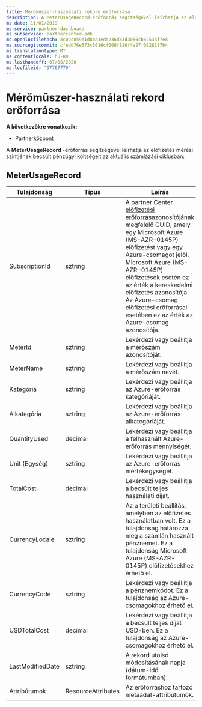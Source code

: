 ```yaml
---
title: Mérőműszer-használati rekord erőforrása
description: A MeterUsageRecord-erőforrás segítségével leírhatja az előfizetés mérési szintjének becsült pénzügyi költségeit az aktuális számlázási ciklusban.
ms.date: 11/01/2019
ms.service: partner-dashboard
ms.subservice: partnercenter-sdk
ms.openlocfilehash: 8c02c859d1d8ba3edd236d83d3056cb82533f7e8
ms.sourcegitcommit: cfedd76e573c5616cf006f826f4e27f08281f7b4
ms.translationtype: MT
ms.contentlocale: hu-HU
ms.lasthandoff: 07/08/2020
ms.locfileid: "97767779"
---
```

# <a name="meter-usage-record-resource"></a>Mérőműszer-használati rekord erőforrása

**A következőkre vonatkozik:**

- Partnerközpont

A **MeterUsageRecord** -erőforrás segítségével leírhatja az előfizetés mérési szintjének becsült pénzügyi költségeit az aktuális számlázási ciklusban.

## <a name="meterusagerecord"></a>MeterUsageRecord

| Tulajdonság         | Típus               | Leírás                                                                                   |
|------------------|--------------------|-----------------------------------------------------------------------------------------------|
| SubscriptionId           | sztring             | A partner Center [előfizetési erőforrás](subscription-resources.md#subscription)azonosítójának megfelelő GUID, amely egy Microsoft Azure (MS-AZR-0145P) előfizetést vagy egy Azure-csomagot jelöl. Microsoft Azure (MS-AZR-0145P) előfizetések esetén ez az érték a kereskedelmi előfizetés azonosítója. Az Azure-csomag előfizetési erőforrásai esetében ez az érték az Azure-csomag azonosítója.                  |
| MeterId  | sztring             | Lekérdezi vagy beállítja a mérőszám azonosítóját.                                                        |
| MeterName          | sztring             | Lekérdezi vagy beállítja a mérőszám nevét.                                       |
| Kategória               | sztring             | Lekérdezi vagy beállítja az Azure-erőforrás kategóriáját.                                                 |
| Alkategória             | sztring             |  Lekérdezi vagy beállítja az Azure-erőforrás alkategóriáját.                                                     |
| QuantityUsed        | decimal             | Lekérdezi vagy beállítja a felhasznált Azure-erőforrás mennyiségét.   |
| Unit (Egység)   | sztring             | Lekérdezi vagy beállítja az Azure-erőforrás mértékegységét. |
| TotalCost   | decimal             | Lekérdezi vagy beállítja a becsült teljes használati díjat. |
| CurrencyLocale   | sztring             | Az a területi beállítás, amelyben az előfizetés használatban volt. Ez a tulajdonság határozza meg a számlán használt pénznemet. Ez a tulajdonság Microsoft Azure (MS-AZR-0145P) előfizetésekhez érhető el. |
| CurrencyCode   | sztring             | Lekérdezi vagy beállítja a pénznemkódot. Ez a tulajdonság az Azure-csomagokhoz érhető el.                                         |
| USDTotalCost   | decimal             | Lekérdezi vagy beállítja a becsült teljes díjat USD-ben. Ez a tulajdonság az Azure-csomagokhoz érhető el.                                         |
| LastModifiedDate | sztring             | A rekord utolsó módosításának napja (dátum-idő formátumban).                             |
| Attribútumok       | ResourceAttributes | Az erőforráshoz tartozó metaadat-attribútumok.                                        |                                           |
